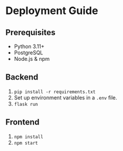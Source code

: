 # Deployment Guide

## Prerequisites

- Python 3.11+
- PostgreSQL
- Node.js & npm

## Backend

1. `pip install -r requirements.txt`
2. Set up environment variables in a `.env` file.
3. `flask run`

## Frontend

1. `npm install`
2. `npm start`
